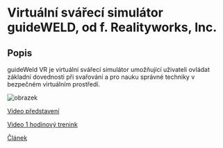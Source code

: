 # Virtuální svářecí simulátor guideWELD, od f. Realityworks, Inc.

## Popis

guideWeld VR je virtuální svářecí simulátor umožňující uživateli ovládat základní dovednosti při svařování a pro nauku správné techniky v bezpečném virtuálním prostředí.

![obrazek](https://user-images.githubusercontent.com/29821749/211520299-1389a1cb-4108-4467-8554-a48b0f25cb8a.png)


[Video představení](https://www.youtube.com/watch?v=csu4D3M-OHc)

[Video 1 hodinový trenink](https://www.youtube.com/watch?v=LGfzMC0EhIY)

[Článek](https://www.mmspektrum.com/clanek/virtualni-svarovani-simulatory-pro-vyuku)

